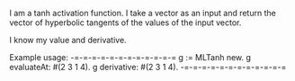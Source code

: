I am a tanh activation function. I take a vector as an input and return the vector of hyperbolic tangents of the values of the input vector.

I know my value and derivative.

Example usage:
-=-=-=-=-=-=-=-=-=-=-=-=
g := MLTanh new.
g evaluateAt: #(2 3 1 4). 
g derivative: #(2 3 1 4).
-=-=-=-=-=-=-=-=-=-=-=-=
